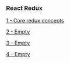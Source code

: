 ### React Redux

[1 - Core redux concepts ](../../tree/b2960cc4857a95a9804632875b305140c4c8fa7f/)

[2 - Empty ](../../tree//)

[3 - Empty ](../../tree//)

[4 - Empty ](../../tree//)
